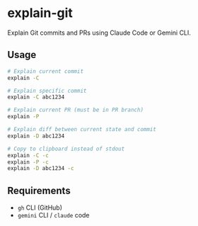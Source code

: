 # explain-git

Explain Git commits and PRs using Claude Code or Gemini CLI.

## Usage

```bash
# Explain current commit
explain -C

# Explain specific commit
explain -C abc1234

# Explain current PR (must be in PR branch)
explain -P

# Explain diff between current state and commit
explain -D abc1234

# Copy to clipboard instead of stdout
explain -C -c
explain -P -c
explain -D abc1234 -c
```

## Requirements

- `gh` CLI (GitHub)
- `gemini` CLI / `claude` code